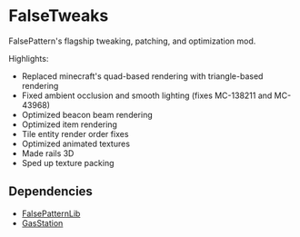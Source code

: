 # FalseTweaks

FalsePattern's flagship tweaking, patching, and optimization mod.

Highlights:
- Replaced minecraft's quad-based rendering with triangle-based rendering
- Fixed ambient occlusion and smooth lighting (fixes MC-138211 and MC-43968)
- Optimized beacon beam rendering
- Optimized item rendering
- Tile entity render order fixes
- Optimized animated textures
- Made rails 3D
- Sped up texture packing

## Dependencies
- [FalsePatternLib](https://github.com/FalsePattern/FalsePatternLib)
- [GasStation](https://github.com/FalsePattern/GasStation)
